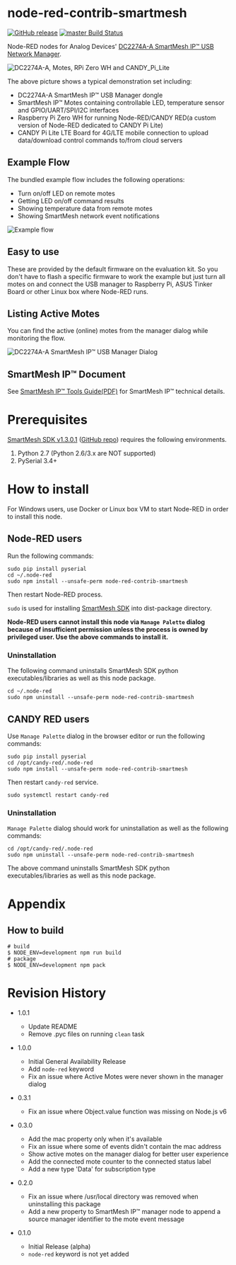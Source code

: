 node-red-contrib-smartmesh
===

[![GitHub release](https://img.shields.io/github/release/CANDY-LINE/node-red-contrib-smartmesh.svg)](https://github.com/CANDY-LINE/node-red-contrib-smartmesh/releases/latest)
[![master Build Status](https://travis-ci.org/CANDY-LINE/node-red-contrib-smartmesh.svg?branch=master)](https://travis-ci.org/CANDY-LINE/node-red-contrib-smartmesh/)

Node-RED nodes for Analog Devices' [DC2274A-A SmartMesh IP™ USB Network Manager](http://www.analog.com/en/design-center/evaluation-hardware-and-software/evaluation-boards-kits/dc2274a-a.html).

![DC2274A-A, Motes, RPi Zero WH and CANDY_Pi_Lite](images/DC2274A-A_Motes_RPi_CANDY_Pi_Lite.jpg)

The above picture shows a typical demonstration set including:

- DC2274A-A SmartMesh IP™ USB Manager dongle
- SmartMesh IP™ Motes containing controllable LED, temperature sensor and GPIO/UART/SPI/I2C interfaces
- Raspberry Pi Zero WH for running Node-RED/CANDY RED(a custom version of Node-RED dedicated to CANDY Pi Lite)
- CANDY Pi Lite LTE Board for 4G/LTE mobile connection to upload data/download control commands to/from cloud servers

## Example Flow

The bundled example flow includes the following operations:

- Turn on/off LED on remote motes
- Getting LED on/off command results
- Showing temperature data from remote motes
- Showing SmartMesh network event notifications

![Example flow](images/example-flow-working.jpg)

## Easy to use

These are provided by the default firmware on the evaluation kit. So you don't have to flash a specific firmware to work the example but just turn all motes on and connect the USB manager to Raspberry Pi, ASUS Tinker Board or other Linux box where Node-RED runs.

## Listing Active Motes

You can find the active (online) motes from the manager dialog while monitoring the flow.

![DC2274A-A SmartMesh IP™ USB Manager Dialog](images/usb-manager-dialog.jpg)

## SmartMesh IP™ Document

See [SmartMesh IP™ Tools Guide(PDF)](http://cds.linear.com/docs/en/software-and-simulation/SmartMesh_IP_Tools_Guide.pdf) for SmartMesh IP™ technical details.

# Prerequisites

[SmartMesh SDK v1.3.0.1](https://dustcloud.atlassian.net/wiki/spaces/SMSDK/overview) ([GitHub repo](https://github.com/dustcloud/smartmeshsdk)) requires the following environments.

1. Python 2.7 (Python 2.6/3.x are NOT supported)
1. PySerial 3.4+

# How to install

For Windows users, use Docker or Linux box VM to start Node-RED in order to install this node.

## Node-RED users

Run the following commands:
```
sudo pip install pyserial
cd ~/.node-red
sudo npm install --unsafe-perm node-red-contrib-smartmesh
```

Then restart Node-RED process.

`sudo` is used for installing [SmartMesh SDK](https://dustcloud.atlassian.net/wiki/spaces/SMSDK/overview) into dist-package directory.

**Node-RED users cannot install this node via `Manage Palette` dialog because of insufficient permission unless the process is owned by privileged user. Use the above commands to install it.**

### Uninstallation

The following command uninstalls SmartMesh SDK python executables/libraries as well as this node package.

```
cd ~/.node-red
sudo npm uninstall --unsafe-perm node-red-contrib-smartmesh
```

## CANDY RED users

Use `Manage Palette` dialog in the browser editor or run the following commands:
```
sudo pip install pyserial
cd /opt/candy-red/.node-red
sudo npm install --unsafe-perm node-red-contrib-smartmesh
```

Then restart `candy-red` service.

```
sudo systemctl restart candy-red
```

### Uninstallation

`Manage Palette` dialog should work for uninstallation as well as the following commands:

```
cd /opt/candy-red/.node-red
sudo npm uninstall --unsafe-perm node-red-contrib-smartmesh
```

The above command uninstalls SmartMesh SDK python executables/libraries as well as this node package.

# Appendix

## How to build

```
# build
$ NODE_ENV=development npm run build
# package
$ NODE_ENV=development npm pack
```

# Revision History
* 1.0.1
  - Update README
  - Remove .pyc files on running `clean` task

* 1.0.0
  - Initial General Availability Release
  - Add `node-red` keyword
  - Fix an issue where Active Motes were never shown in the manager dialog

* 0.3.1
  - Fix an issue where Object.value function was missing on Node.js v6

* 0.3.0
  - Add the mac property only when it's available
  - Fix an issue where some of events didn't contain the mac address
  - Show active motes on the manager dialog for better user experience
  - Add the connected mote counter to the connected status label
  - Add a new type 'Data' for subscription type

* 0.2.0
  - Fix an issue where /usr/local directory was removed when uninstalling this package
  - Add a new property to SmartMesh IP™ manager node to append a source manager identifier to the mote event message

* 0.1.0
  - Initial Release (alpha)
  - `node-red` keyword is not yet added
